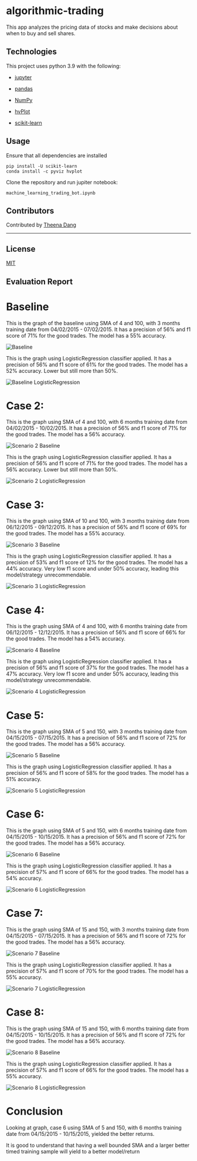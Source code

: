 # algorithmic-trading

This app analyzes the pricing data of stocks and make decisions about when to buy and sell shares.

## Technologies

This project uses python 3.9 with the following:

* [jupyter](https://jupyter.org/)

* [pandas](https://pandas.pydata.org/)

* [NumPy](https://numpy.org/)

* [hvPlot](https://hvplot.holoviz.org/)

* [scikit-learn](https://scikit-learn.org/)


## Usage

Ensure that all dependencies are installed
```
pip install -U scikit-learn
conda install -c pyviz hvplot
```

Clone the repository and run jupiter notebook:
```
machine_learning_trading_bot.ipynb 
```


## Contributors

Contributed by [Theena Dang](maria.cristina.dang@gmail.com)

---

## License

[MIT](LICENSE)


## Evaluation Report

# Baseline
This is the graph of the baseline using SMA of 4 and 100, with 3 months training date from 04/02/2015 - 07/02/2015. It has a precision of 56% and f1 score of 71% for the good trades. The model has a 55% accuracy.

![Baseline](/images/scenario1_plot.png)


This is the graph using LogisticRegression classifier applied. It has a precision of 56% and f1 score of 61% for the good trades. The model has a 52% accuracy. Lower but still more than 50%.


![Baseline LogisticRegression](/images/scenario1_test_plot.png)

# Case 2:

This is the graph using SMA of 4 and 100, with 6 months training date from 04/02/2015 - 10/02/2015. It has a precision of 56% and f1 score of 71% for the good trades. The model has a 56% accuracy.

![Scenario 2 Baseline](/images/scenario2_plot.png)


This is the graph using LogisticRegression classifier applied. It has a precision of 56% and f1 score of 71% for the good trades. The model has a 56% accuracy. Lower but still more than 50%.


![Scenario 2 LogisticRegression](/images/scenario2_test_plot.png)


# Case 3:

This is the graph using SMA of 10 and 100, with 3 months training date from 06/12/2015 - 09/12/2015. It has a precision of 56% and f1 score of 69% for the good trades. The model has a 55% accuracy.

![Scenario 3 Baseline](/images/scenario3_plot.png)


This is the graph using LogisticRegression classifier applied. It has a precision of 53% and f1 score of 12% for the good trades. The model has a 44% accuracy. Very low f1 score and under 50% accuracy, leading this model/strategy unrecommendable.


![Scenario 3 LogisticRegression](/images/scenario3_test_plot.png)

# Case 4:

This is the graph using SMA of 4 and 100, with 6 months training date from 06/12/2015 - 12/12/2015. It has a precision of 56% and f1 score of 66% for the good trades. The model has a 54% accuracy.

![Scenario 4 Baseline](/images/scenario4_ploy.png)


This is the graph using LogisticRegression classifier applied. It has a precision of 56% and f1 score of 37% for the good trades. The model has a 47% accuracy. Very low f1 score and under 50% accuracy, leading this model/strategy unrecommendable.


![Scenario 4 LogisticRegression](/images/scenario4_test_plot.png)

# Case 5:

This is the graph using SMA of 5 and 150, with 3 months training date from 04/15/2015 - 07/15/2015. It has a precision of 56% and f1 score of 72% for the good trades. The model has a 56% accuracy.

![Scenario 5 Baseline](/images/scenario5_plot.png)


This is the graph using LogisticRegression classifier applied. It has a precision of 56% and f1 score of 58% for the good trades. The model has a 51% accuracy.


![Scenario 5 LogisticRegression](/images/scenario5_test_plot.png)

# Case 6:

This is the graph using SMA of 5 and 150, with 6 months training date from 04/15/2015 - 10/15/2015. It has a precision of 56% and f1 score of 72% for the good trades. The model has a 56% accuracy.

![Scenario 6 Baseline](/images/scenario6_plot.png)


This is the graph using LogisticRegression classifier applied. It has a precision of 57% and f1 score of 66% for the good trades. The model has a 54% accuracy.


![Scenario 6 LogisticRegression](/images/scenario6_test_plot.png)

# Case 7:

This is the graph using SMA of 15 and 150, with 3 months training date from 04/15/2015 - 07/15/2015. It has a precision of 56% and f1 score of 72% for the good trades. The model has a 56% accuracy.

![Scenario 7 Baseline](/images/scenario7_plot.png)


This is the graph using LogisticRegression classifier applied. It has a precision of 57% and f1 score of 70% for the good trades. The model has a 55% accuracy.


![Scenario 7 LogisticRegression](/images/scenario7_test_plot.png)

# Case 8:

This is the graph using SMA of 15 and 150, with 6 months training date from 04/15/2015 - 10/15/2015. It has a precision of 56% and f1 score of 72% for the good trades. The model has a 56% accuracy.

![Scenario 8 Baseline](/images/scenario8_plot.png)


This is the graph using LogisticRegression classifier applied. It has a precision of 57% and f1 score of 66% for the good trades. The model has a 55% accuracy.

![Scenario 8 LogisticRegression](/images/scenario8_test_plot.png)

# Conclusion
Looking at graph, case 6 using SMA of 5 and 150, with 6 months training date from 04/15/2015 - 10/15/2015, yielded the better returns. 

It is good to understand that having a well bounded SMA and a larger better timed training sample will yield to a better model/return







